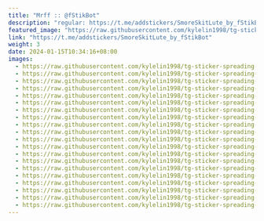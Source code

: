 ```yaml
---
title: "Mrff :: @fStikBot"
description: "regular: https://t.me/addstickers/SmoreSkitLute_by_fStikBot"
featured_image: "https://raw.githubusercontent.com/kylelin1998/tg-sticker-spreading-worldwide-images/main/img/bb8bb333-d953-428b-ba01-21f0e238830b.jpg"
link: "https://t.me/addstickers/SmoreSkitLute_by_fStikBot"
weight: 3
date: 2024-01-15T10:34:16+08:00
images:
  - https://raw.githubusercontent.com/kylelin1998/tg-sticker-spreading-worldwide-images/main/img/bb8bb333-d953-428b-ba01-21f0e238830b.jpg
  - https://raw.githubusercontent.com/kylelin1998/tg-sticker-spreading-worldwide-images/main/img/8e311be4-8d8b-42e4-996a-bb1b0cf2ef25.jpg
  - https://raw.githubusercontent.com/kylelin1998/tg-sticker-spreading-worldwide-images/main/img/8c82e307-8b11-47ec-b80d-4a129b85b9b5.jpg
  - https://raw.githubusercontent.com/kylelin1998/tg-sticker-spreading-worldwide-images/main/img/ceb3ee08-4b9a-4131-a108-15cdf261f44d.jpg
  - https://raw.githubusercontent.com/kylelin1998/tg-sticker-spreading-worldwide-images/main/img/35c06f1c-3689-4d9c-a50d-2505c77beed6.jpg
  - https://raw.githubusercontent.com/kylelin1998/tg-sticker-spreading-worldwide-images/main/img/6876caea-88de-4809-b340-2fcbb00158dc.jpg
  - https://raw.githubusercontent.com/kylelin1998/tg-sticker-spreading-worldwide-images/main/img/961be585-5d6c-4c79-bbdd-83840bb91850.jpg
  - https://raw.githubusercontent.com/kylelin1998/tg-sticker-spreading-worldwide-images/main/img/74b72073-1c7a-4b2b-871b-5ec413831bdc.jpg
  - https://raw.githubusercontent.com/kylelin1998/tg-sticker-spreading-worldwide-images/main/img/e6100e94-d628-464f-96b3-72694eb0df60.jpg
  - https://raw.githubusercontent.com/kylelin1998/tg-sticker-spreading-worldwide-images/main/img/96126191-cc02-4176-afca-a2f5c03a3485.jpg
  - https://raw.githubusercontent.com/kylelin1998/tg-sticker-spreading-worldwide-images/main/img/6598f9aa-e6e6-4968-b3fc-65a325b6ffa7.jpg
  - https://raw.githubusercontent.com/kylelin1998/tg-sticker-spreading-worldwide-images/main/img/1bd945b4-9ed3-4ba7-9f13-4cbdacfa07d6.jpg
  - https://raw.githubusercontent.com/kylelin1998/tg-sticker-spreading-worldwide-images/main/img/3d980e40-8274-443e-b569-a2ad13de3f98.jpg
  - https://raw.githubusercontent.com/kylelin1998/tg-sticker-spreading-worldwide-images/main/img/168a136c-cb46-4727-9523-a2cf59879f3a.jpg
  - https://raw.githubusercontent.com/kylelin1998/tg-sticker-spreading-worldwide-images/main/img/43ff6875-cbe7-471f-974a-02ed275521cd.jpg
  - https://raw.githubusercontent.com/kylelin1998/tg-sticker-spreading-worldwide-images/main/img/0ec762db-8632-4d02-b8cf-7e8f4b07e05e.jpg
  - https://raw.githubusercontent.com/kylelin1998/tg-sticker-spreading-worldwide-images/main/img/06b133a6-652b-4565-9e96-28ff1e167252.jpg
  - https://raw.githubusercontent.com/kylelin1998/tg-sticker-spreading-worldwide-images/main/img/bcba6779-4afd-40b8-b836-91ba3479e6b4.jpg
  - https://raw.githubusercontent.com/kylelin1998/tg-sticker-spreading-worldwide-images/main/img/0a3c2daf-1220-4d3a-a6fa-fb556124846a.jpg
  - https://raw.githubusercontent.com/kylelin1998/tg-sticker-spreading-worldwide-images/main/img/83fd9e55-f5d4-4a88-90f9-f4391a2092b5.jpg
---
```

